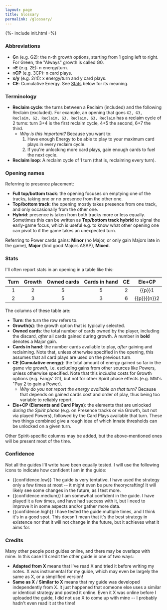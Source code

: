 ```yaml
---
layout: page
title: Glossary
permalink: /glossary/
---
```

{%- include init.html -%}

### Abbreviations

*  **G**n (e.g. G2):  the n-th growth options, starting from 1 going left to right. For Green, the "Always" growth is called G0.
* n**E** (e.g. 2E): n energy/turn.
* n**CP** (e.g. 3CP): n card plays.
* **x/y** (e.g. 2/4): x energy/turn and y card plays.
* **CE**: Cumulative Energy. See [Stats](#Stats) below for its meaning.

### Terminology

* **Reclaim cycle**: the turns between a Reclaim (included) and the following Reclaim (excluded). For example, an opening that goes `G2, G3, Reclaim, G2, Reclaim, G3, Reclaim, G3, Reclaim` has a reclaim cycle of 2 turns: turn 3+4 is the first reclaim cycle, 4+5 the second, 6+7 the third.
  * _Why is this important?_ Because you want to:
      1. Have enough Energy to be able to play to your maximum card plays in every reclaim cycle.
      2. If you're unlocking more card plays, gain enough cards to fuel the next cycle.
* **Reclaim loop**: A reclaim cycle of 1 turn (that is, reclaiming every turn).

### Opening names

Referring to presence placement:

* **Full top/bottom track**: the opening focuses on emptying one of the tracks, taking one or no presence from the other one.
* **Top/bottom track**: the opening mostly takes presence from one track, and only occasionally from the other one.
* **Hybrid**: presence is taken from both tracks more or less equally. Sometimes this can be written as **Top/bottom track hybrid** to signal the early-game focus, which is useful e.g. to know what other opening one can pivot to if the game takes an unexpected turn.
              
    
Referring to Power cards gains: **Minor** (no Major, or only gain Majors late in the game), **Major** (find good Majors ASAP), **Mixed**.
              
### Stats

I'll often report stats in an opening in a table like this:

Turn | Growth | Owned cards | Cards in hand | CE | Ele+CP
:--: | :--: | :--: | :--: | :--: | :--:
1 | 2 |   5   | 5 | 2 | {{p}}1
2 | 3 |   5   | 3 | 6 | {{p}}{{n}}2

The columns of these table are:

* **Turn**: the turn the row refers to.
* **Growth(s)**: the growth option that is typically selected.
* **Owned cards**: the total number of cards owned by the player, including the discard, _after_ all cards gained during growth. A number in **bold** denotes a Major gain.
* **Cards in hand**: the number cards available to play, _after_ gaining and reclaiming. Note that, unless otherwise specified in the opening, this assumes that all card plays are used on the previous turn.
* **CE (Cumulative energy)**: the total amount of energy gained so far in the game _via growth_, i.e. escluding gains from other sources like Powers, unless otherwise specified. Note that this _includes_ costs for Growth options (e.g. Fangs' G1), but not for other Spirit phase effects (e.g. MM's "Pay 2 to gain a Power).
    * _Why do you not report the energy available on that turn?_ Because that depends on gained cards cost and order of play, thus being too variable to reliably report.
* **Ele+CP (Elements and Card Plays)**: the elements that are unlocked *during the Spirit phase* (e.g. on Presence tracks or via Growth, but not via played Powers), followed by the Card Plays available that turn. These two things combined give a rough idea of which Innate thresholds can be unlocked on a given turn.

Other Spirit-specific columns may be added, but the above-mentioned ones will be present most of the time.

### Confidence

Not all the guides I'll write have been equally tested. I will use the following icons to indicate how confident I am in the guide:

- {{confidence.low}} The guide is very tentative. I have used the strategy only a few times at most -- it might even be pure theorycrafting! It will likely see some changes in the future, as I test more.
- {{confidence.medium}} I am somewhat confident in the guide. I have played it a few times, and have had success with it, but I need to improve it in some aspects and/or gather more data.
- {{confidence.high}} I have tested the guide multiple times, and I think it's in a good spot. This doesn't mean that it's the best strategy in existence nor that it will not change in the future, but it achieves what it aims for.

### Credits

Many other people post guides online, and there may be overlaps with mine. In this case I'll credit the other guide in one of two ways:

- **Adapted from X** means that I've read X and tried it before writing my notes. X was instrumental for my guide, which may even be largely the same as X, or a simplified version!
- **Same as X** / **Similar to X** means that my guide was developed independently from X. It just happened that someone else uses a similar or identical strategy and posted it online. Even it X was online before I uploaded the guide, I did not use X to come up with mine -- I probably hadn't even read it at the time!

